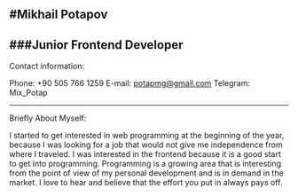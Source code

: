 #Mikhail Potapov
------------------------------
###Junior Frontend Developer
-------------------------------
Contact information:

Phone: +90 505 766 1259
E-mail: potapmg@gmail.com
Telegram: Mix_Potap

********************************

Briefly About Myself:

I started to get interested in web programming at the beginning of the year, because I was looking for a job that would not give me independence from where I traveled. I was interested in the frontend because it is a good start to get into programming. Programming is a growing area that is interesting from the point of view of my personal development and is in demand in the market.
I love to hear and believe that the effort you put in always pays off.
